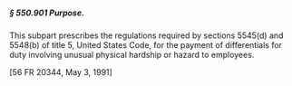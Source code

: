 ##### § 550.901 Purpose. #####

This subpart prescribes the regulations required by sections 5545(d) and 5548(b) of title 5, United States Code, for the payment of differentials for duty involving unusual physical hardship or hazard to employees.

[56 FR 20344, May 3, 1991]